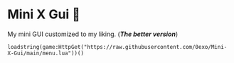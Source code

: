 # Mini X Gui 🌱

My mini GUI customized to my liking. (***The better version***)

```loadstring(game:HttpGet("https://raw.githubusercontent.com/0exo/Mini-X-Gui/main/menu.lua"))()```
